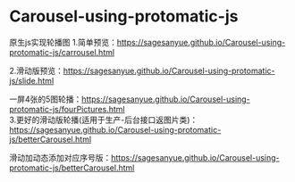 # Carousel-using-protomatic-js
原生js实现轮播图
1.简单预览：https://sagesanyue.github.io/Carousel-using-protomatic-js/carrousel.html  

2.滑动版预览：https://sagesanyue.github.io/Carousel-using-protomatic-js/slide.html  


一屏4张的5图轮播：https://sagesanyue.github.io/Carousel-using-protomatic-js/fourPictures.html  
3.更好的滑动版轮播(适用于生产-后台接口返图片类)：https://sagesanyue.github.io/Carousel-using-protomatic-js/betterCarousel.html 
  
滑动加动态添加对应序号版：https://sagesanyue.github.io/Carousel-using-protomatic-js/betterCarousel.html
